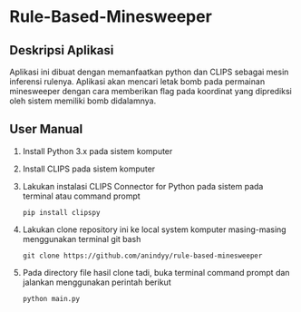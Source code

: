 # Rule-Based-Minesweeper

## Deskripsi Aplikasi
Aplikasi ini dibuat dengan memanfaatkan python dan CLIPS sebagai mesin inferensi rulenya. 
Aplikasi akan mencari letak bomb pada permainan minesweeper dengan cara memberikan flag pada koordinat yang diprediksi oleh sistem memiliki bomb didalamnya.

## User Manual
1. Install Python 3.x pada sistem komputer
2. Install CLIPS pada sistem komputer
3. Lakukan instalasi CLIPS Connector for Python pada sistem pada terminal atau command prompt
      
      ```pip install clipspy``` 
4. Lakukan clone repository ini ke local system komputer masing-masing menggunakan terminal git bash
      
      ```git clone https://github.com/anindyy/rule-based-minesweeper```
5. Pada directory file hasil clone tadi, buka terminal command prompt dan jalankan menggunakan perintah berikut
      
      ```python main.py```
